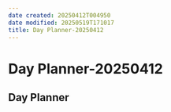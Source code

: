 ```yaml
---
date created: 20250412T004950
date modified: 20250519T171017
title: Day Planner-20250412
---
```


# Day Planner-20250412

## Day Planner
